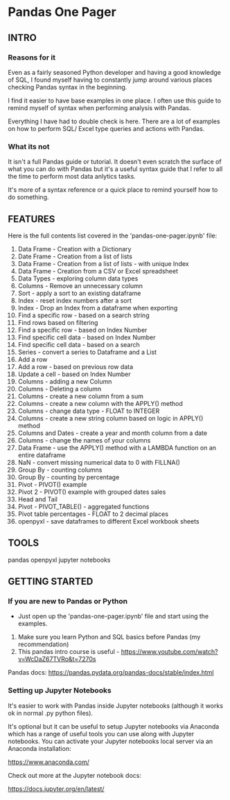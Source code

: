 # Pandas One Pager

## INTRO

### Reasons for it

Even as a fairly seasoned Python developer and having a good knowledge of SQL, I found myself having to constantly jump around various places checking Pandas syntax in the beginning.

I find it easier to have base examples in one place. I often use this guide to remind myself of syntax when performing analysis with Pandas.

Everything I have had to double check is here. There are a lot of examples on how to perform SQL/ Excel type queries and actions with Pandas.

### What its not

It isn't a full Pandas guide or tutorial.  It doesn't even scratch the surface of what you can do with Pandas but it's a useful syntax guide that I refer to all the time to perform most data anlytics tasks.

It's more of a syntax reference or a quick place to remind yourself how to do something.

## FEATURES
Here is the full contents list covered in the 'pandas-one-pager.ipynb' file:

1. Data Frame - Creation with a Dictionary
2. Date Frame - Creation from a list of lists
3. Data Frame - Creation from a list of lists - with unique Index
4. Data Frame - Creation from a CSV or Excel spreadsheet
5. Data Types - exploring column data types
6. Columns - Remove an unnecessary column
7. Sort - apply a sort to an existing dataframe
8. Index - reset index numbers after a sort
9. Index - Drop an Index from a dataframe when exporting
10. Find a specific row - based on a search string
11. Find rows based on filtering
12. Find a specific row - based on Index Number
13. Find specific cell data - based on Index Number
14. Find specific cell data - based on a search
15. Series - convert a series to Dataframe and a List
16. Add a row
17. Add a row - based on previous row data
18. Update a cell - based on Index Number
19. Columns - adding a new Column
20. Columns - Deleting a column
21. Columns - create a new column from a sum
22. Columns - create a new column with the APPLY() method
23. Columns - change data type - FLOAT to INTEGER
24. Columns - create a new string column based on logic in APPLY() method
25. Columns and Dates - create a year and month column from a date
26. Columns - change the names of your columns
27. Data Frame - use the APPLY() method with a LAMBDA function on an entire dataframe
28. NaN - convert missing numerical data to 0 with FILLNA()
29. Group By - counting columns
30. Group By - counting by percentage
31. Pivot - PIVOT() example
32. Pivot 2 - PIVOT() example with grouped dates sales
33. Head and Tail
34. Pivot - PIVOT_TABLE() - aggregated functions
35. Pivot table percentages - FLOAT to 2 decimal places
36. openpyxl - save dataframes to different Excel workbook sheets

## TOOLS
pandas
openpyxl
jupyter notebooks

## GETTING STARTED

### If you are new to Pandas or Python

- Just open up the 'pandas-one-pager.ipynb' file and start using the examples.

1. Make sure you learn Python and SQL basics before Pandas (my recommendation)
2. This pandas intro course is useful - https://www.youtube.com/watch?v=WcDaZ67TVRo&t=7270s

Pandas docs:
https://pandas.pydata.org/pandas-docs/stable/index.html

### Setting up Jupyter Notebooks

It's easier to work with Pandas inside Jupyter notebooks (although it works ok in normal .py python files). 

It's optional but it can be useful to setup Jupyter notebooks via Anaconda which has a range of useful tools you can use along with Jupyter notebooks.  You can activate your Jupyter notebooks local server via an Anaconda installation:

https://www.anaconda.com/

Check out more at the Jupyter notebook docs:

https://docs.jupyter.org/en/latest/ 
